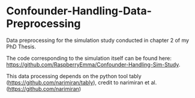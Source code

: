# Confounder-Handling-Data-Preprocessing
Data preprocessing for the simulation study conducted in chapter 2 of my PhD Thesis.

The code corresponding to the simulation itself can be found here: https://github.com/RaspberryEmma/Confounder-Handling-Sim-Study.

This data processing depends on the python tool tably (https://github.com/narimiran/tably), credit to narimiran et al. (https://github.com/narimiran)
